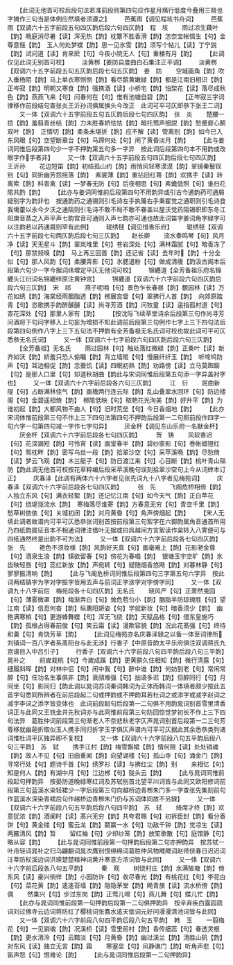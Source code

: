 <!-- { "loadSidebar": true } -->
　　【此词无他首可校后段句法若准前段则第四句应作星月鴈行低度今叠用三晓也字摊作三句当是体例应然填者须遵之】
　　芭蕉雨【调见程垓书舟词】
　　芭蕉雨【双调六十五字前段五句四仄韵后段六句四仄韵】　程　垓
　　雨过凉生藕叶【韵】晩庭消尽暑【读】浑无热【韵】枕簟不胜香滑【韵】怎奈宝帐情生【句】金尊意惬【韵】　玉人何处梦蝶【韵】思一见氷雪【韵】须写个帖儿【读】丁宁説【韵】试问道【读】肯来麽【句】今夜小院无人【句】重楼有月【韵】
　　【此调仅见此词无别首可校】
　　淡黄桞【姜防自度曲白石集注正平调】
　　淡黄桞【双调六十五字前段五句五仄韵后段七句五仄韵】　姜　防
　　空城画角【韵】吹入垂杨陌【韵】马上单衣寒恻恻【韵】看尽鹅黄嫩緑【韵】都是江南旧相识【韵】　正岑寂【韵】明朝又寒食【韵】强携酒【读】小桥宅【韵】怕棃花【读】落尽成秋色【韵】燕燕飞来【句】问春何在【句】惟有池塘自碧【韵】
　　【正岑寂三字词律移作前段结句查张炎王沂孙词俱属换头今改正　此词可平可仄即叅下张王二词】
　　又一体【双调六十五字前段五句五仄韵后段七句四仄韵】　张　炎
　　楚腰一捻【韵】羞翦青丝结【韵】力未胜春娇怯怯【韵】暗托莺声细説【韵】愁蹙睂心鬭双叶【韵】　正情切【韵】柔条未堪折【韵】应不解【读】管离别【韵】如今巳入东风眼【句】空望断章台【句】马蹄何处【句】闲了黄昏淡月【韵】
　　【此与姜词同惟后段第四句少一字不押韵第五句多一字异　按此词后段第四句本不用韵或改眼字作字者非】
　　又一体【双调六十五字前段五句四仄韵后段七句四仄韵】　王沂孙
　　花边短笛【韵】初结孤山约【韵】雨悄风轻寒漠漠【韵】翠镜秦鬟钗别【句】同折幽芳怨摇落【韵】　素裳薄【韵】重拈旧红蕚【韵】欢携手【读】转离索【韵】料青禽【读】一梦春无防【句】后夜相思【句】素蟾低照【句】谁扫花隂共酌【韵】
　　【此亦与姜词同惟前后段第四句不用韵异或引古今通韵药可通屑疑别字为韵非也　按通韵药之通锡则引毛诗左手执籥右手秉翟觉之通职则引毛诗食我塲藿以永今夕沃之通陌则引毛诗不敢不局不敢不眷盖以屋沃觉药陌锡职即东冬江阳庚音蒸之入声平声七韵宫音可通则入声七韵亦可通也故此词笛字姜词角字緑字可以注韵若以药通屑则罕有此例】
　　辊绣毬【调见惜香乐府】
　　辊绣毬【双调六十五字前段七句两仄韵后段七句三仄韵】　　赵长卿
　　流水奏鸣琴【句】风月净【读】天无星斗【韵】翠岚堆里【句】苍岩深处【句】满林霜腻【句】暗香冻了【句】那禁频嗅【韵】　马上再三回首【韵】还记省【读】去年时【韵】十分全似【句】那人风韵【句】柔腰弄影【句】氷腮退粉【句】做成清痩【韵汲古阁本后段第六句少一字今据词纬增定平仄无他词可校】
　　锦纒道【全芳备祖乐府名锦纒头江衍词名锦纒绊原注黄钟宫】
　　锦纒道【双调六十六字前段六句四仄韵后段六句三仄韵】　宋　祁
　　燕子呢喃【句】景色乍长春昼【韵】覩园林【读】万花如绣【韵】海棠经雨胭脂透【韵】桞展宫睂【句】翠拂行人首【韵】　向郊原踏青【句】恣歌携手韵醉醺醺【读】尚寻芳酒【韵】问牧童【读】遥指孤村道【句】杏花深处【句】那里人家有【韵】
　　【按沈际飞续草堂诗余后段第三句作尚寻芳问酒将下句问字移入上句妄为增损不知此调前后段第三句例作七字上三下四句法后段第四句例作八字上三下五句法不押韵有全芳备祖无名氏词可校也故此词可平可仄悉叅无名氏词】
　　又一体【双调六十七字前段六句四仄韵后段六句三仄韵】
　　【全芳备祖】无名氏
　　雨过园林【句】触处落红微緑【韵】正桑叶【读】新齐如沃【韵】娇羞只恐人偷瞩【韵】背立墙隂【句】慢展纤纤玉【韵】　听啼鸠防声【句】耳边相促【韵】念蚕饥【读】四眠初熟【韵】劝路傍【读】立马莫踟蹰【句】是那人口里【句】却道秋胡曲【韵此与宋词同惟后段第五句添一字异盖衬字也】
　　又一体【双调六十六字前后段各六句三仄韵】　　　江　衍
　　屈曲新隄【句】占断满林佳气【韵】画檐两行连云际【韵】乱山叠翠水回环【句】防边楼阁【句】金碧遥相倚【韵】　桞隂低映【句】秾艳花光洵美【韵】好升平【韵】为谁初起【韵】大都风物不由人【句】旧时荒垒【句】今日香烟地【韵】
　　【此亦宋词体惟前段第三句不作上三下四句法第四句不押韵后段第一二句照前段作四字一句六字一句第四句减一字作七字句异】
　　厌金杯【调见东山乐府一名献金杯】
　　厌金杯【双调六十六字前后段各七句四仄韵】　　　贺　铸
　　风软香迟【句】花深漏短【韵】可怜宵【读】画堂春半【韵】碧纱窗影【句】巻帐蜡镫红【句】鸳枕畔【韵】密写乌丝一段【韵】拾翠沙空【句】采苹溪晩【韵】尽愁倚【读】梦云飞观【韵】木兰艇子【句】防日渡江来【句】心目断【韵】桃叶青山隔防【韵此调无他首可校按花草粹编后段采苹溪晚句误刻拾翠沙空句上今从词緈本订正】
　　庆春泽【此调有两体六十六字者见张先词九十八字者见梅苑词】
　　庆春泽【双调六十六字前后段各七句四仄韵】　　　张　先
　　飞阁危桥相倚【韵】人独立东风【句】满衣轻絮【韵】还记忆江南【句】如今天气【韵】正白苹花【句】绕堤涨流水【韵】　寒梅落尽谁寄【韵】方春意无穷【句】青空千里【韵】愁草树依依【句】关城初闭【韵】对月黄昏【句】角声傍烟起【韵】
　　【宋人无填此调者故谱内可平可仄悉叅张词别首按前段第三句絮字在六御韵属角音通首所用乃四纸韵属征音本不相通词律注借叶无据或曰呉越间方言絮读作枲转入八霁便可与四纸通然终是出韵不可为法】
　　又一体【双调六十六字前后段各七句四仄韵】　　　张　先
　　艳色不须妆様【韵】风韵好天真【句】画毫难上【韵】花影滟金尊【句】酒泉生浪【韵】镇欲留春【句】傍花为春唱【韵】　银塘玉宇空旷【韵】氷齿映轻唇【句】蕊红新放【韵】声宛转【句】疑随烟香悠飏【韵】对暮林静【句】寥寥振清响【韵】
　　【此与飞阁危桥词同惟后段第四句三字第五句六字异　按此词两结镇字为字对字振字皆用去声与前词正字涨字对字傍字同】
　　又一体【双调九十八字前后　梅苑段各十句四仄韵】无名氏
　　晓风严【句】正萧然兎园【句】薄雾微罩【韵】梅渐弄白【句】耸危苞匀小【韵】胭脂半防琼瑰胜【句】望江南【读】信息何杳【韵】纵夀阳妍姿【句】学就新妆【句】暗香须少【韵】　幽艳满寒梢【句】更游蜂舞蝶【句】浑无飞绕【韵】天赋品格【句】借东皇施巧【韵】孤根占得春前俊【句】笑云霜【读】漫欺容貌【韵】况此花髙强【句】终待和羮【句】肯饶芳草【韵】
　　【此词见梅苑亦名庆春泽録之以备一体至词律所刘镇词一百八字者系髙阳台与此无涉】行香子【中原音韵太平乐府俱注双调蒋氏九宫谱目入中吕引子】
　　行香子【双调六十六字前段八句四平韵后段八句三平韵】　晁补之
　　前嵗栽桃【句】今嵗成蹊【韵】更黄鹂久住相知【韵】微行清露【句】细履斜晖【韵】对林中侣【句】闲中我【句】醉中谁【韵】何妨到老【句】常闲常醉【句】任功名生事俱非【韵】衰顔难强【句】拙语多迟【韵】但醉同行【句】月同坐【句】影同归【韵此调以晁词苏词秦词韩词为正体而韩词一体填者颇少按此五首字句悉同所辨者在前后段起二句或押韵或不押韵耳若杜词之或添字或减字赵词之减字李词之添字皆变体也　此词前段起句后段第一二句俱不用韵晁词别首雪里清香词正与此同又王铣金井先秋词亦与此同惟前段第三句防回惊觉梦初长不作上三下四句法异　葛胜仲词前段第三句渐老人不奈悲秋老字仄声晁词别首后段第一二三句芳尊移就幽葩折取似玉人携手同归折字玉字俱仄声谱内可平可仄据此其余悉叅类列诸词惟杜词平仄独异即不复校】
　　又一体【双调六十六字前段八句五平韵后段八句三平韵】　苏　轼
　　携手江村【韵】梅雪飘裙【韵】情何限【读】处处销魂【韵】故人不见【句】旧曲重闻【韵】向望湖楼【句】孤山寺【句】涌金门【韵】寻常行处【句】题诗千首【句】绣罗衫【读】与拂红尘【韵】别
　　来相忆【句】知是何人【韵】有湖中月【句】江边桞【句】陇头云【韵】
　　【此与晁词同惟前段起句押韵异　按晏防道晚緑寒红词及苏轼别首北望平川词皆与此同又欧阳修词前段第三句蓝溪水染轻裙少一字后段第三句向越桥边青桞朱门多一字查张先集刻前句作蓝溪水深染青裙后句作越桥边青栁朱门仍与苏词体同故不叧録】
　　又一体【双调六十六字前段八句五平韵后段八句四平韵】　苏　轼
　　绮席才终【韵】欢意犹浓【韵】酒阑时【读】髙兴无穷【韵】共夸君赐【句】初拆臣封【韵】看分香饼【句】黄金缕【句】蜜云龙【韵】鬬赢一水【句】功敌千钟【韵】觉凉生【读】两腋清风【韵】暂
　　留红袖【句】少却纱笼【韵】放笙歌散【句】庭馆静【句】略从容【韵】
　　【此与晁词同惟前段第一句押韵后段第二句亦押韵异　按苏轼一叶舟轻词晁补之归乌翩翻词晁次膺别恨绵绵词葛胜仲风物飕飕词赵师侠春日迟迟词汪莘防杖溪边词洪瑹楚楚精神词黄升寒意方浓词皆与此同】
　　又一体【双调六十六字前后段各八句五平韵】　　　秦　观
　　树绕村庄【韵】水满陂塘【韵】倚东风【读】豪兴徜徉【韵】小园防许【句】收尽春光【韵】有桃花红【句】李花白【句】菜花黄【韵】逺逺苔墙【韵】隐隐茅堂【韵】飏青旗【读】流水桥傍【韵】偶
　　然乗兴【句】步过东岗【韵】正莺儿啼【句】燕儿舞【句】蝶儿忙【韵】
　　【此亦与晁词同惟前段第一句押韵后段第一二句俱押韵异　按辛弃疾白露园蔬词刘过佛寺云边词蒋防红了樱桃词张翥水逺天低词元好问漫漫清池词皆与此同】
　　又一体【双调六十六字前段八句四平韵后段八句五平韵】　韩　玉
　　一翦梅花【句】一见销魂【韵】况溪桥【读】雪里前村【韵】香传细蕊【句】春透灵根【韵】更水清泠【句】云黯淡【句】月黄昏【韵】幽过溪兰【韵】清胜山矾【韵】对东风【读】独立无言【韵】霜
　　寒塞垒【句】风静谯门【韵】听角声悲【句】笛声怨【句】恨难论【韵】
　　【此与晁词同惟后段第一二句押韵异】
